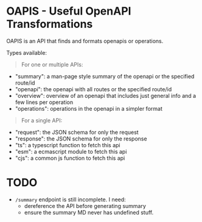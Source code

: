 # OAPIS - Useful OpenAPI Transformations

OAPIS is an API that finds and formats openapis or operations.

Types available:

> For one or multiple APIs:

- "summary": a man-page style summary of the openapi or the specified route/id
- "openapi": the openapi with all routes or the specified route/id
- "overview": overview of an openapi that includes just general info and a few lines per operation
- "operations": operations in the openapi in a simpler format

> For a single API:

- "request": the JSON schema for only the request
- "response": the JSON schema for only the response
- "ts": a typescript function to fetch this api
- "esm": a ecmascript module to fetch this api
- "cjs": a common js function to fetch this api

# TODO

- `/summary` endpoint is still incomplete. I need:
  - dereference the API before generating summary
  - ensure the summary MD never has undefined stuff.

